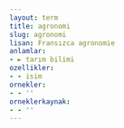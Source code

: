 ```yaml
---
layout: term
title: agronomi
slug: agronomi
lisan: Fransızca agronomie
anlamlar:
- ► tarım bilimi
ozellikler:
- - isim
ornekler:
- - ''
orneklerkaynak:
- - ''
---
```

